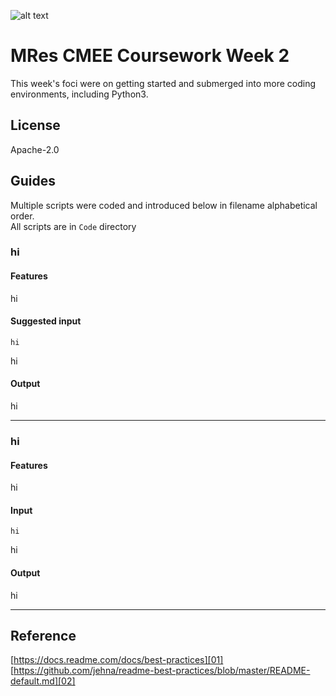 ![alt text](https://unichoices.co.uk/wp-content/uploads/2015/09/Imperial-College-London.jpg)

# MRes CMEE Coursework Week 2

This week's foci were on getting started and submerged into more coding environments, including Python3.  

## License

Apache-2.0

## Guides

Multiple scripts were coded and introduced below in filename alphabetical order.  
All scripts are in `Code` directory

### hi

#### Features

hi

#### Suggested input

```
hi
```
hi

#### Output

hi
*****

### hi

#### Features

hi

#### Input

```
hi
```
hi

#### Output
hi
*****

## Reference

[https://docs.readme.com/docs/best-practices][01]  
[https://github.com/jehna/readme-best-practices/blob/master/README-default.md][02]  

[01]:https://docs.readme.com/docs/best-practices
[02]:https://github.com/jehna/readme-best-practices/blob/master/README-default.md